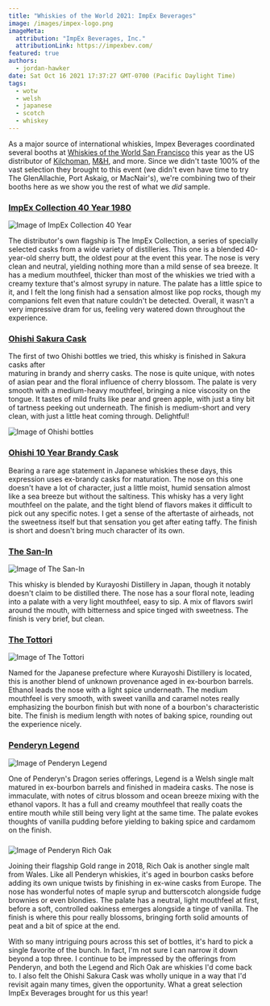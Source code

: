 ```yaml
---
title: "Whiskies of the World 2021: ImpEx Beverages"
image: /images/impex-logo.png
imageMeta:
  attribution: "ImpEx Beverages, Inc."
  attributionLink: https://impexbev.com/
featured: true
authors:
  - jordan-hawker
date: Sat Oct 16 2021 17:37:27 GMT-0700 (Pacific Daylight Time)
tags:
  - wotw
  - welsh
  - japanese
  - scotch
  - whiskey
---
```


As a major source of international whiskies, Impex Beverages coordinated several booths at 
[Whiskies of the World San Francisco](/whiskies-of-the-world-2021) this year as the US 
distributor of [Kilchoman](/wotw-2021-kilchoman), [M&H](/wotw-2021-milk-and-honey), and more. 
Since we didn't taste 100% of the vast selection they brought to this event (we didn't even 
have time to try The GlenAllachie, Port Askaig, or MacNair's), we're combining two of their 
booths here as we show you the rest of what we *did* sample. 

### <a href="https://bit.ly/hd1980impex40" target="blank">ImpEx Collection 40 Year 1980</a>

![Image of ImpEx Collection 40 Year](/images/wotw-2021-impex-collection-40.jpg)

The distributor's own flagship is The ImpEx Collection, a series of specially selected casks 
from a wide variety of distilleries. This one is a blended 40-year-old sherry butt, the 
oldest pour at the event this year. The nose is very clean and neutral, yielding nothing 
more than a mild sense of sea breeze. It has a medium mouthfeel, thicker than most of the 
whiskies we tried with a creamy texture that's almost syrupy in nature. The palate has a 
little spice to it, and I felt the long finish had a sensation almost like pop rocks, 
though my companions felt even that nature couldn't be detected. Overall, it wasn't a 
very impressive dram for us, feeling very watered down throughout the experience.

### <a href="https://bit.ly/hdohishisakuratws" target="blank">Ohishi Sakura Cask</a>

The first of two Ohishi bottles we tried, this whisky is finished in Sakura casks after  
maturing in brandy and sherry casks. The nose is quite unique, with notes of asian pear 
and the floral influence of cherry blossom. The palate is very smooth with a medium-heavy 
mouthfeel, bringing a nice viscosity on the tongue. It tastes of mild fruits like pear 
and green apple, with just a tiny bit of tartness peeking out underneath. The finish is 
medium-short and very clean, with just a little heat coming through. Delightful!

![Image of Ohishi bottles](/images/wotw-2021-ohishi.jpg)

### <a href="https://bit.ly/hdohishi10brandytws" target="blank">Ohishi 10 Year Brandy Cask</a>

Bearing a rare age statement in Japanese whiskies these days, this expression uses ex-brandy 
casks for maturation. The nose on this one doesn't have a lot of character, just a little 
moist, humid sensation almost like a sea breeze but without the saltiness. This whisky has a 
very light mouthfeel on the palate, and the tight blend of flavors makes it difficult to pick 
out any specific notes. I get a sense of the aftertaste of airheads, not the sweetness 
itself but that sensation you get after eating taffy. The finish is short and doesn't bring 
much character of its own.

### <a href="https://bit.ly/hdsaninott" target="blank">The San-In</a>

![Image of The San-In](/images/wotw-2021-san-in.jpg)

This whisky is blended by Kurayoshi Distillery in Japan, though it notably doesn't claim to be 
distilled there. The nose has a sour floral note, leading into a palate with a very light mouthfeel, 
easy to sip. A mix of flavors swirl around the mouth, with bitterness and spice tinged with sweetness. 
The finish is very brief, but clean.

### <a href="https://bit.ly/hdtottoribn" target="blank">The Tottori</a>

![Image of The Tottori](/images/wotw-2021-tottori.jpg)

Named for the Japanese prefecture where Kurayoshi Distillery is located, this is another blend of 
unknown provenance aged in ex-bourbon barrels. Ethanol leads the nose with a light spice underneath. 
The medium mouthfeel is very smooth, with sweet vanilla and caramel notes really emphasizing the 
bourbon finish but with none of a bourbon's characteristic bite. The finish is medium length with 
notes of baking spice, rounding out the experience nicely.

### <a href="https://bit.ly/hdpenderynlegendws" target="blank">Penderyn Legend</a>

![Image of Penderyn Legend](/images/wotw-2021-penderyn-legend.jpg)

One of Penderyn's Dragon series offerings, Legend is a Welsh single malt matured in ex-bourbon 
barrels and finished in madeira casks. The nose is immaculate, with notes of citrus blossom 
and ocean breeze mixing with the ethanol vapors. It has a full and creamy mouthfeel that 
really coats the entire mouth while still being very light at the same time. The palate evokes 
thoughts of vanilla pudding before yielding to baking spice and cardamom on the finish.

### <a href="https://bit.ly/hdpenderynrichoaktws" target="blank"></a>

![Image of Penderyn Rich Oak](/images/wotw-2021-penderyn-rich-oak.jpg)

Joining their flagship Gold range in 2018, Rich Oak is another single malt from Wales. Like all 
Penderyn whiskies, it's aged in bourbon casks before adding its own unique twists by finishing 
in ex-wine casks from Europe. The nose has wonderful notes of maple syrup and butterscotch 
alongside fudge brownies or even blondies. The palate has a neutral, light mouthfeel at first, 
before a soft, controlled oakiness emerges alongside a tinge of vanilla. The finish is where 
this pour really blossoms, bringing forth solid amounts of peat and a bit of spice at the end.

With so many intriguing pours across this set of bottles, it's hard to pick a single favorite of the
bunch. In fact, I'm not sure I can narrow it down beyond a top three. I continue to be impressed by 
the offerings from Penderyn, and both the Legend and Rich Oak are whiskies I'd come back to. I 
also felt the Ohishi Sakura Cask was wholly unique in a way that I'd revisit again many times, given 
the opportunity. What a great selection ImpEx Beverages brought for us this year!
